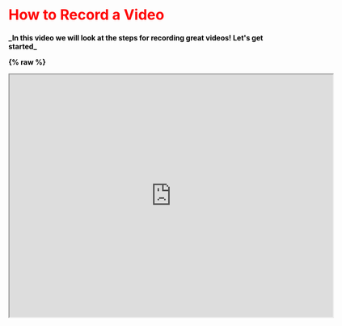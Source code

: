 <h1 style="color:red;">How to Record a Video

<h4 style="color:black;">_In this video we will look at the steps for recording great videos! Let's get started_

{% raw %}

<iframe src="https://drive.google.com/file/d/0B7WrhFqfMcogdFJ2Z0dnMkJJeXc/preview" width="640" height="480"></iframe>

